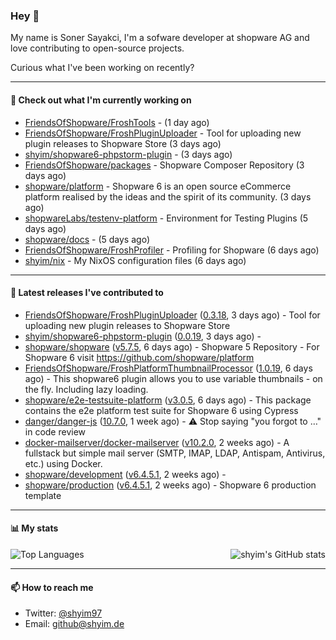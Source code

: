 ### Hey 👋

My name is Soner Sayakci, I'm a sofware developer at shopware AG and love contributing to open-source projects.

Curious what I've been working on recently?

---

#### 👷 Check out what I'm currently working on

- [FriendsOfShopware/FroshTools](https://github.com/FriendsOfShopware/FroshTools) -  (1 day ago)
- [FriendsOfShopware/FroshPluginUploader](https://github.com/FriendsOfShopware/FroshPluginUploader) - Tool for uploading new plugin releases to Shopware Store (3 days ago)
- [shyim/shopware6-phpstorm-plugin](https://github.com/shyim/shopware6-phpstorm-plugin) -  (3 days ago)
- [FriendsOfShopware/packages](https://github.com/FriendsOfShopware/packages) - Shopware Composer Repository (3 days ago)
- [shopware/platform](https://github.com/shopware/platform) - Shopware 6 is an open source eCommerce platform realised by the ideas and the spirit of its community. (3 days ago)
- [shopwareLabs/testenv-platform](https://github.com/shopwareLabs/testenv-platform) - Environment for Testing Plugins (5 days ago)
- [shopware/docs](https://github.com/shopware/docs) -  (5 days ago)
- [FriendsOfShopware/FroshProfiler](https://github.com/FriendsOfShopware/FroshProfiler) - Profiling for Shopware (6 days ago)
- [shyim/nix](https://github.com/shyim/nix) - My NixOS configuration files (6 days ago)

---

#### 🔭 Latest releases I've contributed to

- [FriendsOfShopware/FroshPluginUploader](https://github.com/FriendsOfShopware/FroshPluginUploader) ([0.3.18](https://github.com/FriendsOfShopware/FroshPluginUploader/releases/tag/0.3.18), 3 days ago) - Tool for uploading new plugin releases to Shopware Store
- [shyim/shopware6-phpstorm-plugin](https://github.com/shyim/shopware6-phpstorm-plugin) ([0.0.19](https://github.com/shyim/shopware6-phpstorm-plugin/releases/tag/0.0.19), 3 days ago) - 
- [shopware/shopware](https://github.com/shopware/shopware) ([v5.7.5](https://github.com/shopware/shopware/releases/tag/v5.7.5), 6 days ago) - Shopware 5 Repository - For Shopware 6 visit https://github.com/shopware/platform
- [FriendsOfShopware/FroshPlatformThumbnailProcessor](https://github.com/FriendsOfShopware/FroshPlatformThumbnailProcessor) ([1.0.19](https://github.com/FriendsOfShopware/FroshPlatformThumbnailProcessor/releases/tag/1.0.19), 6 days ago) - This shopware6 plugin allows you to use variable thumbnails - on the fly. Including lazy loading.
- [shopware/e2e-testsuite-platform](https://github.com/shopware/e2e-testsuite-platform) ([v3.0.5](https://github.com/shopware/e2e-testsuite-platform/releases/tag/v3.0.5), 6 days ago) - This package contains the e2e platform test suite for Shopware 6 using Cypress
- [danger/danger-js](https://github.com/danger/danger-js) ([10.7.0](https://github.com/danger/danger-js/releases/tag/10.7.0), 1 week ago) - ⚠️ Stop saying &#34;you forgot to …&#34; in code review
- [docker-mailserver/docker-mailserver](https://github.com/docker-mailserver/docker-mailserver) ([v10.2.0](https://github.com/docker-mailserver/docker-mailserver/releases/tag/v10.2.0), 2 weeks ago) - A fullstack but simple mail server (SMTP, IMAP, LDAP, Antispam, Antivirus, etc.) using Docker.
- [shopware/development](https://github.com/shopware/development) ([v6.4.5.1](https://github.com/shopware/development/releases/tag/v6.4.5.1), 2 weeks ago) - 
- [shopware/production](https://github.com/shopware/production) ([v6.4.5.1](https://github.com/shopware/production/releases/tag/v6.4.5.1), 2 weeks ago) - Shopware 6 production template

---

#### 📊 My stats

<img align="right" alt="shyim's GitHub stats" src="https://github-readme-stats.vercel.app/api?username=shyim&count_private=1&show_icons=true&" />

![Top Languages](https://github-readme-stats.vercel.app/api/top-langs/?username=shyim)

---

#### 📫 How to reach me

- Twitter: [@shyim97](https://twitter.com/shyim97)
- Email: [github@shyim.de](mailto://github@shyim.de)
